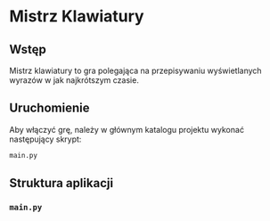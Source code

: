 # Mistrz Klawiatury

## Wstęp

Mistrz klawiatury to gra polegająca na przepisywaniu wyświetlanych wyrazów w jak najkrótszym czasie.

## Uruchomienie

Aby włączyć grę, należy w głównym katalogu projektu wykonać następujący skrypt:

```bash
main.py
```

## Struktura aplikacji

### ``` main.py ```

